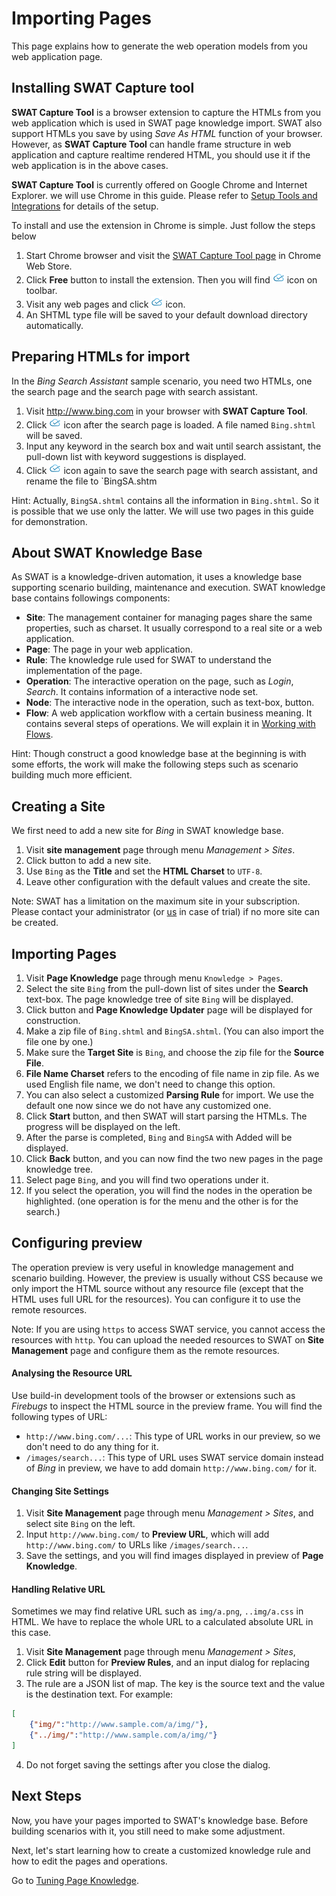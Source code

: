 Importing Pages
===

This page explains how to generate the web operation models from you web application page.

Installing SWAT Capture tool
---

**SWAT Capture Tool** is a browser extension to capture the HTMLs from you web application which is used in SWAT page knowledge import. SWAT also support HTMLs you save by using *Save As HTML* function of your browser. However, as **SWAT Capture Tool** can handle frame structure in web application and capture realtime rendered HTML, you should use it if the web application is in the above cases.

**SWAT Capture Tool** is currently offered on Google Chrome and Internet Explorer. we will use Chrome in this guide. Please refer to [Setup Tools and Integrations](setup_tools.md#SWAT_Capture_Tool) for details of the setup. 

To install and use the extension in Chrome is simple. Just follow the steps below

1. Start Chrome browser and visit the [SWAT Capture Tool page](https://chrome.google.com/webstore/detail/lblhhpmbencpjckcgehlfndpibomonie) in Chrome Web Store.
2. Click <span class="glyphicon glyphicon-plus"></span> **Free** button to install the extension. Then you will find ![SWAT icon](assets/images/extension.png) icon on toolbar.
3. Visit any web pages and click ![SWAT icon](assets/images/extension.png) icon. 
4. An SHTML type file will be saved to your default download directory automatically.

Preparing HTMLs for import
---

In the *Bing Search Assistant* sample scenario, you need two HTMLs, one the search page and the search page with search assistant.

1. Visit http://www.bing.com in your browser with **SWAT Capture Tool**.
2. Click ![SWAT icon](assets/images/extension.png) icon after the search page is loaded. A file named `Bing.shtml` will be saved.
3. Input any keyword in the search box and wait until search assistant, the pull-down list with keyword suggestions is displayed.
4. Click ![SWAT icon](assets/images/extension.png) icon again to save the search page with search assistant, and rename the file to `BingSA.shtm

Hint: Actually, `BingSA.shtml` contains all the information in `Bing.shtml`. So it is possible that we use only the latter. We will use two pages in this guide for demonstration.

About SWAT Knowledge Base
---

As SWAT is a knowledge-driven automation, it uses a knowledge base supporting scenario building, maintenance and execution. SWAT knowledge base contains followings components:

* **Site**: The management container for managing pages share the same properties, such as charset. It usually correspond to a real site or a web application.
* **Page**: The page in your web application. 
* **Rule**: The knowledge rule used for SWAT to understand the implementation of the page.
* **Operation**: The interactive operation on the page, such as *Login*, *Search*. It contains information of a interactive node set.
* **Node**: The interactive node in the operation, such as text-box, button.
* **Flow**: A web application workflow with a certain business meaning. It contains several steps of operations. We will explain it in [Working with Flows](article_flow.md).

Hint: Though construct a good knowledge base at the beginning is with some efforts, the work will make the following steps such as scenario building much more efficient.

Creating a Site
---

We first need to add a new site for *Bing* in SWAT knowledge base.

1. Visit **site management** page through menu *Management > Sites*.
2. Click <span class="glyphicon glyphicon-plus"></span> button to add a new site.
3. Use `Bing` as the **Title** and set the **HTML Charset** to `UTF-8`.
4. Leave other configuration with the default values and create the site.

Note: SWAT has a limitation on the maximum site in your subscription. Please contact your administrator (or [us](mailto:sales@smartekworks.com) in case of trial) if no more site can be created.

Importing Pages
---

1. Visit **Page Knowledge** page through menu `Knowledge > Pages`.
2. Select the site `Bing` from the pull-down list of sites under the **Search** text-box. The page knowledge tree of site `Bing` will be displayed.
3. Click <span class="glyphicon glyphicon-plus"></span> button and **Page Knowledge Updater** page will be displayed for construction.
4. Make a zip file of `Bing.shtml` and `BingSA.shtml`. (You can also import the file one by one.)
4. Make sure the **Target Site** is `Bing`, and choose the zip file for the **Source File**.
5. **File Name Charset** refers to the encoding of file name in zip file. As we used English file name, we don't need to change this option.
6. You can also select a customized **Parsing Rule** for import. We use the default one now since we do not have any customized one. 
7. Click **Start** button, and then SWAT will start parsing the HTMLs. The progress will be displayed on the left.
8. After the parse is completed, `Bing` and `BingSA` with <span class="label label-success">Added</span> will be displayed.
9. Click **Back** button, and you can now find the two new pages in the page knowledge tree. 
9. Select page `Bing`, and you will find two operations under it. 
10. If you select the operation, you will find the nodes in the operation be highlighted. (one operation is for the menu and the other is for the search.)

Configuring preview
---

The operation preview is very useful in knowledge management and scenario building. However, the preview is usually without CSS because we only import the HTML source without any resource file (except that the HTML uses full URL for the resources). You can configure it to use the remote resources.

Note: If you are using `https` to access SWAT service, you cannot access the resources with `http`. You can upload the needed resources to SWAT on **Site Management** page and configure them as the remote resources. 

#### Analysing the Resource URL

Use build-in development tools of the browser or extensions such as *Firebugs* to inspect the HTML source in the preview frame. You will find the following types of URL:

* `http://www.bing.com/...`: This type of URL works in our preview, so we don't need to do any thing for it.
* `/images/search...`: This type of URL uses SWAT service domain instead of *Bing* in preview, we have to add domain `http://www.bing.com/` for it.

#### Changing Site Settings

1. Visit **Site Management** page through menu *Management > Sites*, and select site `Bing` on the left.
2. Input `http://www.bing.com/` to **Preview URL**, which will add `http://www.bing.com/` to URLs like `/images/search...`.
3. Save the settings, and you will find images displayed in preview of **Page Knowledge**.

#### Handling Relative URL

Sometimes we may find relative URL such as `img/a.png`, `..img/a.css` in HTML. We have to replace the whole URL to a calculated absolute URL in this case.

1. Visit **Site Management** page through menu *Management > Sites*,
2. Click **Edit** button for **Preview Rules**, and an input dialog for replacing rule string will be displayed. 
3. The rule are a JSON list of map. The key is the source text and the value is the destination text. For example:
```json
[
	{"img/":"http://www.sample.com/a/img/"},
	{"../img/":"http://www.sample.com/a/img/"}
]
```
4. Do not forget saving the settings after you close the dialog.

Next Steps
----

Now, you have your pages imported to SWAT's knowledge base. Before building scenarios with it, you still need to make some adjustment.

Next, let's start learning how to create a customized knowledge rule and how to edit the pages and operations.

Go to [Tuning Page Knowledge](guide_tuning.md).
